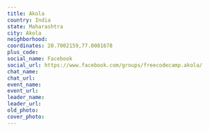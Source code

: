 ```yaml
---
title: Akola
country: India
state: Maharashtra
city: Akola
neighborhood: 
coordinates: 20.7002159,77.0081678
plus_code:
social_name: Facebook
social_url: https://www.facebook.com/groups/freecodecamp.akola/
chat_name:
chat_url:
event_name:
event_url:
leader_name:
leader_url:
old_photo: 
cover_photo:
---
```

